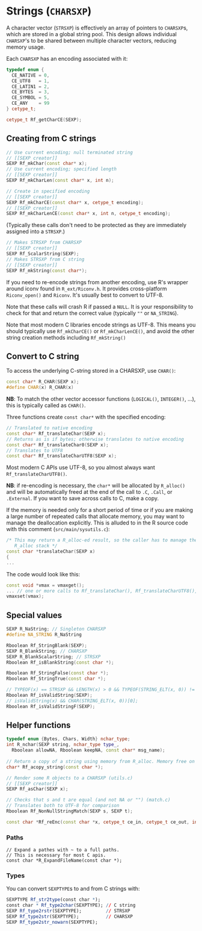 # Strings (`CHARSXP`)

A character vector (`STRSXP`) is effectively an array of pointers to `CHARSXP`s, which are stored in a global string pool. This design allows individual `CHARSXP`'s to be shared between multiple character vectors, reducing memory usage. 

Each `CHARSXP` has an encoding associated with it:

```cpp
typedef enum {
  CE_NATIVE = 0,
  CE_UTF8   = 1,
  CE_LATIN1 = 2,
  CE_BYTES  = 3,
  CE_SYMBOL = 5,
  CE_ANY    = 99
} cetype_t;

cetype_t Rf_getCharCE(SEXP);
```

## Creating from C strings

```cpp
// Use current encoding; null terminated string
// [[SEXP creator]]
SEXP Rf_mkChar(const char* x);
// Use current encoding; specified length
// [[SEXP creator]]
SEXP Rf_mkCharLen(const char* x, int n);

// Create in specified encoding
// [[SEXP creator]]
SEXP Rf_mkCharCE(const char* x, cetype_t encoding);
// [[SEXP creator]]
SEXP Rf_mkCharLenCE(const char* x, int n, cetype_t encoding);
```

(Typically these calls don't need to be protected as they are immediately assigned into a `STRSXP`.)

```cpp
// Makes STRSXP from CHARSXP
// [[SEXP creator]]
SEXP Rf_ScalarString(SEXP);
// Makes STRSXP from C string
// [[SEXP creator]]
SEXP Rf_mkString(const char*);
```

If you need to re-encode strings from another encoding, use R's wrapper around iconv found in `R_ext/Riconv.h`. It provides cross-platform `Riconv_open()` and `Riconv`. It's usually best to convert to UTF-8.

Note that these calls will crash R if passed a `NULL`. It is your responsibility to check for that and return the correct value (typically `""` or `NA_STRING`).

Note that most modern C libraries encode strings as UTF-8. This means you should typically use `Rf_mkCharCE()` or `Rf_mkCharLenCE()`, and avoid the other string creation methods including `Rf_mkString()`

## Convert to C string

To access the underlying C-string stored in a CHARSXP, use `CHAR()`:

```cpp
const char* R_CHAR(SEXP x);
#define CHAR(x) R_CHAR(x)
```

__NB__: To match the other vector accessor functions (`LOGICAL()`, `INTEGER()`, ...), this is typically called as `CHAR()`.

Three functions create `const char*` with the specified encoding:

```cpp
// Translated to native encoding
const char* Rf_translateChar(SEXP x);
// Returns as is if bytes; otherwise translates to native encoding
const char* Rf_translateChar0(SEXP x);
// Translates to UTF8
const char* Rf_translateCharUTF8(SEXP x);
```

Most modern C APIs use UTF-8, so you almost always want `Rf_translateCharUTF8()`.

__NB__: if re-encoding is necessary, the `char*` will be allocated by `R_alloc()` and will be automatically freed at the end of the call to `.C`, `.Call`, or `.External`. If you want to save across calls to C, make a copy.

If the memory is needed only for a short period of time or if you are making a large number of repeated calls that allocate memory, you may want to manage the deallocation explicitly. This is alluded to in the R source code with this comment (`src/main/sysutils.c`):
```cpp
/* This may return a R_alloc-ed result, so the caller has to manage the
   R_alloc stack */
const char *translateChar(SEXP x)
{
...
```

The code would look like this:
```cpp
const void *vmax = vmaxget();
... // one or more calls to Rf_translateChar(), Rf_translateCharUTF8(), etc.
vmaxset(vmax);
```


## Special values

```cpp
SEXP R_NaString; // Singleton CHARSXP
#define NA_STRING R_NaString

Rboolean Rf_StringBlank(SEXP);
SEXP R_BlankString; // CHARSXP
SEXP R_BlankScalarString; // STRSXP
Rboolean Rf_isBlankString(const char *);

Rboolean Rf_StringFalse(const char *);
Rboolean Rf_StringTrue(const char *);

// TYPEOF(x) == STRSXP && LENGTH(x) > 0 && TYPEOF(STRING_ELT(x, 0)) != NILSXP;
Rboolean Rf_isValidString(SEXP);
// isValidString(x) && CHAR(STRING_ELT(x, 0))[0];
Rboolean Rf_isValidStringF(SEXP);
```

## Helper functions

```cpp
typedef enum {Bytes, Chars, Width} nchar_type;
int R_nchar(SEXP string, nchar_type type_,
  Rboolean allowNA, Rboolean keepNA, const char* msg_name);
  
// Return a copy of a string using memory from R_alloc. Memory free on gc
char* Rf_acopy_string(const char *);

// Render some R objects to a CHARSXP (utils.c)
// [[SEXP creator]]
SEXP Rf_asChar(SEXP x); 

// Checks that s and t are equal (and not NA or "") (match.c)
// Translates both to UTF-8 for comparison
Rboolean Rf_NonNullStringMatch(SEXP s, SEXP t);

const char *Rf_reEnc(const char *x, cetype_t ce_in, cetype_t ce_out, int subst);
```

### Paths

``` cp
// Expand a pathes with ~ to a full paths. 
// This is necessary for most C apis.
const char *R_ExpandFileName(const char *);
```

### Types

You can convert `SEXPTYPE`s to and from C strings with:

```R
SEXPTYPE Rf_str2type(const char *);
const char * Rf_type2char(SEXPTYPE); // C string
SEXP Rf_type2rstr(SEXPTYPE);         // STRSXP
SEXP Rf_type2str(SEXPTYPE);          // CHARSXP
SEXP Rf_type2str_nowarn(SEXPTYPE);
```
